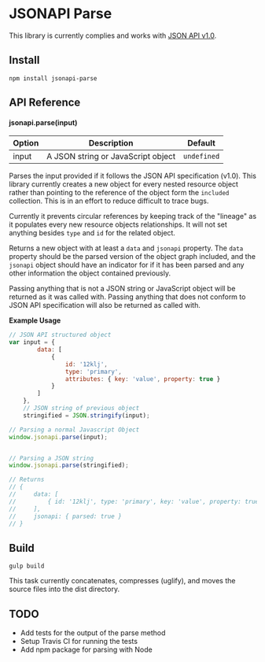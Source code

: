 # JSONAPI Parse

This library is currently complies and works with [JSON API v1.0](http://jsonapi.org/format/).

## Install
`npm install jsonapi-parse`

## API Reference

#### jsonapi.parse(input)
| Option | Description                        | Default     |
| ------ | ---------------------------------- | ----------- |
| input  | A JSON string or JavaScript object | `undefined` |

Parses the input provided if it follows the JSON API specification (v1.0). This library currently creates a new object for every nested resource object rather than pointing to the reference of the object form the `included` collection. This is in an effort to reduce difficult to trace bugs. 

Currently it prevents circular references by keeping track of the "lineage" as it populates every new resource objects relationships. It will not set anything besides `type` and `id` for the related object.

Returns a new object with at least a `data` and `jsonapi` property. The `data` property should be the parsed version of the object graph included, and the `jsonapi` object should have an indicator for if it has been parsed and any other information the object contained previously.

Passing anything that is not a JSON string or JavaScript object will be returned as it was called with. Passing anything that does not conform to JSON API specification will also be returned as called with.

**Example Usage**
``` javascript
// JSON API structured object
var input = {
        data: [
            {
                id: '12klj',
                type: 'primary',
                attributes: { key: 'value', property: true }
            }
        ]
    },
    // JSON string of previous object
    stringified = JSON.stringify(input);

// Parsing a normal Javascript Object
window.jsonapi.parse(input);


// Parsing a JSON string
window.jsonapi.parse(stringified);

// Returns
// {
//     data: [ 
//         { id: '12klj', type: 'primary', key: 'value', property: true }
//     ],
//     jsonapi: { parsed: true }
// }

```

## Build
`gulp build`

This task currently concatenates, compresses (uglify), and moves the source files into the dist directory.

## TODO
- Add tests for the output of the parse method
- Setup Travis CI for running the tests
- Add npm package for parsing with Node
